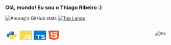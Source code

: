 ### Olá, mundo! Eu sou o Thiago Ribeiro :)

![Anurag's GitHub stats](https://github-readme-stats.vercel.app/api?username=yrnThiago&show_icons=true&theme=transparent&bg_color=00000000)
[![Top Langs](https://github-readme-stats.vercel.app/api/top-langs/?username=yrnThiago&hide_progress=true&theme=transparent&bg_color=00000000)](https://github.com/anuraghazra/github-readme-stats)

<div style="display: inline_block"><br>
  <img align="center" alt="Python" height="30" width="40" src="https://raw.githubusercontent.com/devicons/devicon/master/icons/python/python-original.svg">
  <img align="center" alt="Js" height="30" width="40" src="https://raw.githubusercontent.com/devicons/devicon/master/icons/javascript/javascript-plain.svg">
  <img align="center" alt="Ts" height="30" width="40" src="https://raw.githubusercontent.com/devicons/devicon/master/icons/typescript/typescript-plain.svg">
  <img align="center" alt="HTML" height="30" width="40" src="https://raw.githubusercontent.com/devicons/devicon/master/icons/html5/html5-original.svg">
  <img align="right" alt="me" height="150" style="border-radius:50px;" src="">
</div>
